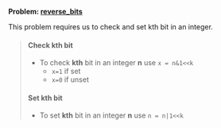 **Problem: [reverse_bits](https://www.interviewbit.com/problems/reverse_bits)**

This problem requires us to check and set kth bit in an integer.

> #### Check **kth** bit
> - To check **kth** bit in an integer **n** use `x = n&1<<k`
>   - `x=1` if set
>   - `x=0` if unset
> #### Set **kth** bit
> - To set **kth** bit in an integer **n** use `n = n|1<<k`
